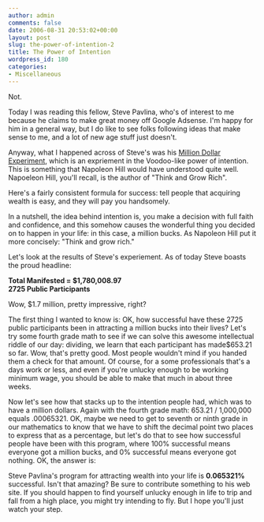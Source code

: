 ```yaml
---
author: admin
comments: false
date: 2006-08-31 20:53:02+00:00
layout: post
slug: the-power-of-intention-2
title: The Power of Intention
wordpress_id: 180
categories:
- Miscellaneous
---
```


Not.

Today I was reading this fellow, Steve Pavlina, who's of interest to me because he claims to make great money off Google Adsense.   I'm happy for him in a general way, but I do like to see folks following ideas that make sense to me, and a lot of new age stuff just doesn't.

Anyway, what I happened across of Steve's was his [Million Dollar Experiment](http://www.stevepavlina.com/million-dollar-experiment.htm), which is an expriement in the Voodoo-like power of intention.  This is something that Napoleon Hill would have understood quite well.  Napoeleon Hill, you'll recall, is the author of "Think and Grow Rich".

Here's a fairly consistent formula for success:  tell people that acquiring wealth is easy, and they will pay you handsomely.

In a nutshell, the idea behind intention is, you make a decision with full faith and confidence, and this somehow causes the wonderful thing you decided on to happen in your life:  in this case, a million bucks.   As Napoleon Hill put it more concisely:  "Think and grow rich."

Let's look at the results of Steve's experiement. As of today Steve boasts the proud headline:

**Total Manifested = $1,780,008.97  
2725 Public Participants**

Wow, $1.7 million, pretty impressive, right?

The first thing I wanted to know is:  OK, how successful have these 2725 public participants been in attracting a million bucks into their lives?  Let's try some fourth grade math to see if we can solve this awesome intellectual riddle of our day:  dividing, we learn that each participant has made$653.21 so far.  Wow, that's pretty good.  Most people wouldn't mind if you handed them a check for that amount.  Of course, for a some professionals that's a days work or less, and even if you're unlucky enough to be working minimum wage, you should be able to make that much in about three weeks.

Now let's see how that stacks up to the intention people had, which was to have a million dollars.  Again with the fourth grade math:  653.21 / 1,000,000 equals .00065321.  OK, maybe we need to get to seventh or ninth grade in our mathematics to know that we have to shift the decimal point two places to express that as a percentage, but let's do that to see how successful people have been with this program, where 100% successful means everyone got a million bucks, and 0% successful means everyone got nothing.  OK, the answer is:

Steve Pavlina's program for attracting wealth into your life is **0.065321%** successful.  Isn't that amazing?  Be sure to contribute something to his web site.  If you should happen to find yourself unlucky enough in life to trip and fall from a high place, you might try intending to fly.  But I hope you'll just watch your step.
